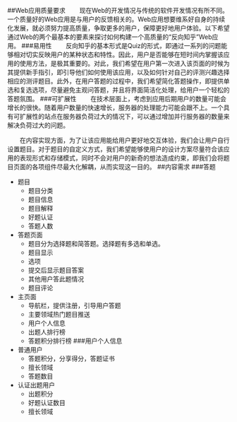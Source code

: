 ##Web应用质量要求
&ensp;&ensp;&ensp;&ensp;现在Web的开发情况与传统的软件开发情况有所不同。一个质量好的Web应用是与用户的反馈相关的。Web应用想要维系好自身的持续化发展，就必须努力提高质量，争取更多的用户，保障更好地用户体验。以下希望通过Web的两个最基本的要素来探讨如何构建一个高质量的“反向知乎”Web应用。
###易用性
&ensp;&ensp;&ensp;&ensp;反向知乎的基本形式是Quiz的形式，即通过一系列的问题能够相对切实反映用户的某种状态和特性。因此，用户是否能够在短时间内掌握该应用的使用方法，是极其重要的。对此，我们希望在用户第一次进入该页面的时候为其提供新手指引，即引导他们如何使用该应用，以及如何针对自己的评测兴趣选择相应的测评题目。此外，在用户答题的过程中，我们希望简化答题操作，即提供单选和复选选项，尽量避免主观问答题，并且将界面简洁化处理，给用户一个轻松的答题氛围。
###可扩展性
&ensp;&ensp;&ensp;&ensp;在技术层面上，考虑到应用后期用户的数量可能会增长的很快。随着用户数量的快速增长，服务器的处理能力可能会跟不上。一个具有可扩展性的站点在服务器负荷过大的情况下，可以通过增加并行服务器的数量来解决负荷过大的问题。

&ensp;&ensp;&ensp;&ensp;在内容实现方面，为了让该应用能给用户更好地交互体验，我们会让用户自行设置题目。对于题目的自定义方式，我们希望能够使用户的设计方案尽量符合该应用的表现形式和存储模式，同时不会对用户的新奇的想法造成约束，即我们会将题目页面的各项组件尽最大化解耦，从而实现这一目的。
##内容需求
###答题
* 题目
	* 题目分类
	* 题目信息
	* 题目解释
	* 好题认证
	* 答题人数
* 答题页面
	* 题目分为选择题和简答题。选择题有多选和单选。
	* 题目显示
	* 选项
	* 提交后显示题目答案
	* 其他用户答此题情况
	* 题目评论
* 主页面
	* 导航栏，提供注册，引导用户答题
	* 主要领域热门题目推送
	* 用户个人信息
	* 出题人排行榜 
	* 答题积分排行榜
###用户个人信息
* 普通用户
	* 答题积分，分享得分，答题证书
	* 擅长领域
	* 答题数目
* 认证出题用户
	* 出题积分
	* 好题认证数目
	* 擅长领域